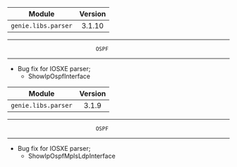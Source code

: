 | Module                  | Version       |
| ------------------------|:-------------:|
| ``genie.libs.parser``   | 3.1.10         |

--------------------------------------------------------------------------------
                                OSPF
--------------------------------------------------------------------------------

* Bug fix for IOSXE parser;
	* ShowIpOspfInterface

| Module                  | Version       |
| ------------------------|:-------------:|
| ``genie.libs.parser``   | 3.1.9         |

--------------------------------------------------------------------------------
                                OSPF
--------------------------------------------------------------------------------

* Bug fix for IOSXE parser;
	* ShowIpOspfMplsLdpInterface